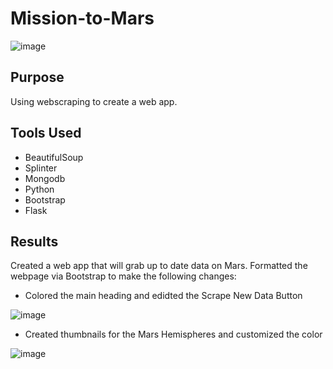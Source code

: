 # Mission-to-Mars

![image](https://user-images.githubusercontent.com/90691846/142767667-70c6d786-72a2-4ee2-b592-4a9025fe8a78.png)

## Purpose
Using webscraping to create a web app. 
## Tools Used
- BeautifulSoup
- Splinter
- Mongodb
- Python
- Bootstrap
- Flask
## Results
Created a web app that will grab up to date data on Mars. Formatted the webpage via Bootstrap to make the following changes:
- Colored the main heading and edidted the Scrape New Data Button

![image](https://user-images.githubusercontent.com/90691846/142767617-d7bdca47-4a18-406b-a07e-a02cc16ae998.png)

- Created thumbnails for the Mars Hemispheres and customized the color

![image](https://user-images.githubusercontent.com/90691846/142767653-563937f4-e884-4f14-a550-ac433e695b3b.png)

